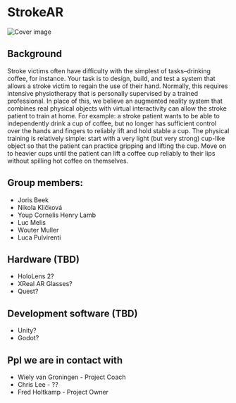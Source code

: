 # StrokeAR

![Cover image](https://i.imgur.com/rh2T411.jpeg)

## Background
Stroke victims often have difficulty with the simplest of tasks–drinking coffee, for instance. Your task is to design, build, and test a system that allows a stroke victim to regain the use of their hand. Normally, this requires intensive physiotherapy that is personally supervised by a trained professional. In place of this, we believe an augmented reality system that combines real physical objects with virtual interactivity can allow the stroke patient to train at home. For example: a stroke patient wants to be able to independently drink a cup of coffee, but no longer has sufficient control over the hands and fingers to reliably lift and hold stable a cup. The physical training is relatively simple: start with a very light (but very strong) cup-like object so that the patient can practice gripping and lifting the cup. Move on to heavier cups until the patient can lift a coffee cup reliably to their lips without spilling hot coffee on themselves.

## Group members:
- Joris Beek
- Nikola Kličková
- Youp Cornelis Henry Lamb
- Luc Melis
- Wouter Muller
- Luca Pulvirenti

## Hardware (TBD)
- HoloLens 2?
- XReal AR Glasses?
- Quest?

## Development software (TBD)
- Unity?
- Godot?

## Ppl we are in contact with
- Wiely van Groningen - Project Coach
- Chris Lee - ??
- Fred Holtkamp - Project Owner

